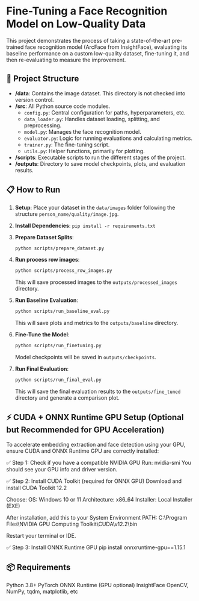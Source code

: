 # Fine-Tuning a Face Recognition Model on Low-Quality Data

This project demonstrates the process of taking a state-of-the-art pre-trained face recognition model (ArcFace from InsightFace), evaluating its baseline performance on a custom low-quality dataset, fine-tuning it, and then re-evaluating to measure the improvement.

## 🚀 Project Structure

- **/data**: Contains the image dataset. This directory is not checked into version control.
- **/src**: All Python source code modules.
  - `config.py`: Central configuration for paths, hyperparameters, etc.
  - `data_loader.py`: Handles dataset loading, splitting, and preprocessing.
  - `model.py`: Manages the face recognition model.
  - `evaluator.py`: Logic for running evaluations and calculating metrics.
  - `trainer.py`: The fine-tuning script.
  - `utils.py`: Helper functions, primarily for plotting.
- **/scripts**: Executable scripts to run the different stages of the project.
- **/outputs**: Directory to save model checkpoints, plots, and evaluation results.

## 📋 How to Run

1.  **Setup**: Place your dataset in the `data/images` folder following the structure `person_name/quality/image.jpg`.
2.  **Install Dependencies**: `pip install -r requirements.txt`
3.  **Prepare Dataset Splits**:
    ```bash
    python scripts/prepare_dataset.py
    ```
4.  **Run process row images**:
    ```bash
    python scripts/process_row_images.py
    ```
    This will save processed images to the `outputs/processed_images` directory.

5.  **Run Baseline Evaluation**:
    ```bash
    python scripts/run_baseline_eval.py
    ```
    This will save plots and metrics to the `outputs/baseline` directory.
6.  **Fine-Tune the Model**:
    ```bash
    python scripts/run_finetuning.py
    ```
    Model checkpoints will be saved in `outputs/checkpoints`.
7.  **Run Final Evaluation**:
    ```bash
    python scripts/run_final_eval.py
    ```
    This will save the final evaluation results to the `outputs/fine_tuned` directory and generate a comparison plot.

## ⚡ CUDA + ONNX Runtime GPU Setup (Optional but Recommended for GPU Acceleration)
To accelerate embedding extraction and face detection using your GPU, ensure CUDA and ONNX Runtime GPU are correctly installed:

✅ Step 1: Check if you have a compatible NVIDIA GPU
Run: nvidia-smi
You should see your GPU info and driver version.

✅ Step 2: Install CUDA Toolkit (required for ONNX GPU)
Download and install CUDA Toolkit 12.2

Choose:
OS: Windows 10 or 11
Architecture: x86_64
Installer: Local Installer (EXE)

After installation, add this to your System Environment PATH:
C:\Program Files\NVIDIA GPU Computing Toolkit\CUDA\v12.2\bin

Restart your terminal or IDE.

✅ Step 3: Install ONNX Runtime GPU
pip install onnxruntime-gpu==1.15.1

## 📦 Requirements
Python 3.8+
PyTorch
ONNX Runtime (GPU optional)
InsightFace
OpenCV, NumPy, tqdm, matplotlib, etc
